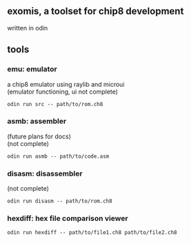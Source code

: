 ## exomis, a toolset for chip8 development
written in odin

## tools
### emu: emulator
a chip8 emulator using raylib and microui  
(emulator functioning, ui not complete)  
```
odin run src -- path/to/rom.ch8
```

### asmb: assembler
(future plans for docs)  
(not complete)
```
odin run asmb -- path/to/code.asm
```

### disasm: disassembler
(not complete)
```
odin run disasm -- path/to/rom.ch8
```

### hexdiff: hex file comparison viewer
```
odin run hexdiff -- path/to/file1.ch8 path/to/file2.ch8
```
